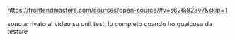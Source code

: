 https://frontendmasters.com/courses/open-source/#v=s626j823v7&skip=1

sono arrivato al video su unit test, lo completo quando ho qualcosa da testare
